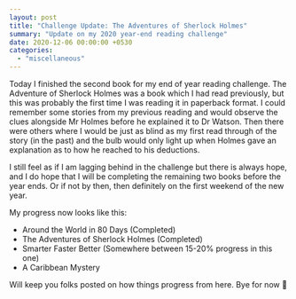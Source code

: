```yaml
---
layout: post
title: "Challenge Update: The Adventures of Sherlock Holmes"
summary: "Update on my 2020 year-end reading challenge"
date: 2020-12-06 00:00:00 +0530
categories:
  - "miscellaneous"
---
```


Today I finished the second book for my end of year reading challenge. The Adventure of Sherlock Holmes was a book which I had read previously, but this was probably the first time I was reading it in paperback format. I could remember some stories from my previous reading and would observe the clues alongside Mr Holmes before he explained it to Dr Watson. Then there were others where I would be just as blind as my first read through of the story (in the past) and the bulb would only light up when Holmes gave an explanation as to how he reached to his deductions.

I still feel as if I am lagging behind in the challenge but there is always hope, and I do hope that I will be completing the remaining two books before the year ends. Or if not by then, then definitely on the first weekend of the new year.

My progress now looks like this:

- Around the World in 80 Days (Completed)
- The Adventures of Sherlock Holmes (Completed)
- Smarter Faster Better (Somewhere between 15-20% progress in this one)
- A Caribbean Mystery

Will keep you folks posted on how things progress from here. Bye for now 👋
